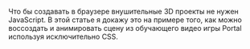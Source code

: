 Что бы создавать в браузере внушительные 3D проекты не нужен JavaScript. В этой
статье я докажу это на примере того, как можно воссоздать и анимировать сцену из
обучающего видео игры Portal используя исключительно CSS.
